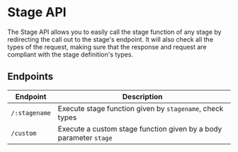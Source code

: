 # Stage API

The Stage API allows you to easily call the stage function of any stage by
redirecting the call out to the stage's endpoint. It will also check all the
types of the request, making sure that the response and request are compliant
with the stage definition's types.

## Endpoints

| Endpoint      | Description                                                       |
| ------------- | ----------------------------------------------------------------- |
| `/:stagename` | Execute stage function given by `stagename`, check types          |
| `/custom`     | Execute a custom stage function given by a body parameter `stage` |
